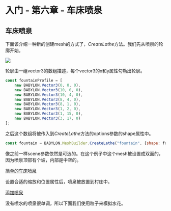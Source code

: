 入门 - 第六章 - 车床喷泉
===

## 车床喷泉

下面该介绍一种新的创建mesh的方式了，*CreateLathe*方法。我们先从喷泉的轮廓开始。

![](https://doc.babylonjs.com/_next/image?url=%2Fimg%2Fgetstarted%2Fprofile.png&w=1920&q=75)

轮廓由一组vector3的数组描述，每个vector3的x和y属性勾勒出轮廓。

````javascript
const fountainProfile = [
    new BABYLON.Vector3(0, 0, 0),
    new BABYLON.Vector3(10, 0, 0),
    new BABYLON.Vector3(10, 4, 0),
    new BABYLON.Vector3(8, 4, 0),
    new BABYLON.Vector3(8, 1, 0),
    new BABYLON.Vector3(1, 2, 0),
    new BABYLON.Vector3(1, 15, 0),
    new BABYLON.Vector3(3, 17, 0)
];
````

之后这个数组将被传入到*CreateLathe*方法的options参数的shape属性中。

````javascript
const fountain = BABYLON.MeshBuilder.CreateLathe("fountain", {shape: fountainProfile, sideOrientation: BABYLON.Mesh.DOUBLESIDE}, scene);
````

像之前一样scene参数依然是可选的。在这个例子中这个mesh被设置成双面的，因为喷泉顶部有个坡，内部是中空的。

[简单的车床喷泉](https://playground.babylonjs.com/#TC31NV#3)

设置合适的缩放和位置属性后，喷泉被放置到村庄中。

[添加喷泉](https://playground.babylonjs.com/#KBS9I5#91)

没有喷水的喷泉很单调，所以下面我们使用粒子来模拟水花。